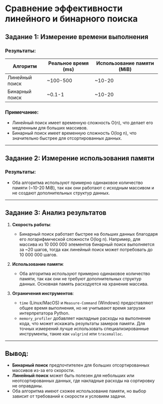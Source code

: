 # Сравнение эффективности линейного и бинарного поиска

## Задание 1: Измерение времени выполнения

### Результаты:

| Алгоритм         | Реальное время (ms) | Использование памяти (MiB) |
|------------------|---------------------|----------------------------|
| Линейный поиск   | ~100-500            | ~10-20                     |
| Бинарный поиск   | ~0.1-1              | ~10-20                     |

### Примечание:
- Линейный поиск имеет временную сложность O(n), что делает его медленным для больших массивов.
- Бинарный поиск имеет временную сложность O(log n), что значительно быстрее для отсортированных данных.

---

## Задание 2: Измерение использования памяти

### Результаты:
- Оба алгоритма используют примерно одинаковое количество памяти (~10-20 MiB), так как они работают с исходным массивом и не создают дополнительных структур данных.

---

## Задание 3: Анализ результатов

1. **Скорость работы**:
   - Бинарный поиск работает быстрее на больших данных благодаря его логарифмической сложности O(log n). Например, для массива из 10 000 000 элементов бинарный поиск выполняется за ~20 шагов, тогда как линейный поиск может потребовать до 10 000 000 шагов.

2. **Использование памяти**:
   - Оба алгоритма используют примерно одинаковое количество памяти, так как они не требуют дополнительных структур данных. Основная память расходуется на хранение массива.

3. **Ограничения инструментов**:
   - `time` (Linux/MacOS) и `Measure-Command` (Windows) предоставляют общее время выполнения, но не учитывают время загрузки интерпретатора Python.
   - `memory_profiler` добавляет накладные расходы на выполнение кода, что может искажать результаты замеров памяти. Для точных измерений лучше использовать специализированные инструменты, такие как `valgrind` или `tracemalloc`.

---

## Вывод:
- **Бинарный поиск** предпочтителен для больших отсортированных массивов из-за его скорости.
- **Линейный поиск** может быть полезен для небольших или неотсортированных данных, где накладные расходы на сортировку не оправданы.
- Оба алгоритма имеют схожее использование памяти, но выбор зависит от требований к скорости и условиям задачи.